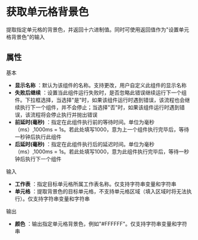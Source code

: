 # 获取单元格背景色

提取指定单元格的背景色，并返回十六进制值。同时可使用返回值作为&quot;设置单元格背景色&quot;的输入

## 属性
基本
- **显示名称** ：默认为该组件的名称。支持更改，用户自定义此组件的显示名称
- **失败后继续** ：设置当此组件运行失败时，是否忽略此错误继续运行下一个组件。下拉框选择，当选择"是"时，如果该组件运行时遇到错误，该流程也会继续执行下一个组件，并不会停止；当选择"否"时，如果该组件运行时遇到错误，该流程将会停止执行并抛出错误
- **前延时(毫秒)** ：指定在此组件执行前的等待时间。单位为毫秒（ms）,1000ms = 1s。若此处填写1000，意为上一个组件执行完毕后，等待一秒钟后执行此组件
- **后延时(毫秒)** ：指定在此组件执行后的延迟时间。单位为毫秒（ms）,1000ms = 1s。若此处填写1000，意为此组件执行完毕后，等待一秒钟后执行下一个组件


输入

- **工作表** ：指定目标单元格所属工作表名称。仅支持字符串变量和字符串
- **单元格** ：提取背景色的目标单元格，不支持单元格区域（填入区域时将无法执行）。仅支持字符串变量和字符串

输出

- **颜色** ：输出指定单元格背景色，例如"#FFFFFF"。仅支持字符串变量和字符串
